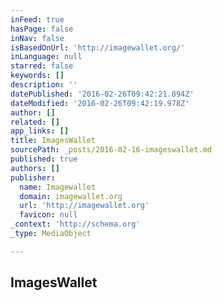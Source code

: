 ```yaml
---
inFeed: true
hasPage: false
inNav: false
isBasedOnUrl: 'http://imagewallet.org/'
inLanguage: null
starred: false
keywords: []
description: ''
datePublished: '2016-02-26T09:42:21.894Z'
dateModified: '2016-02-26T09:42:19.978Z'
author: []
related: []
app_links: []
title: ImagesWallet
sourcePath: _posts/2016-02-16-imageswallet.md
published: true
authors: []
publisher:
  name: Imagewallet
  domain: imagewallet.org
  url: 'http://imagewallet.org'
  favicon: null
_context: 'http://schema.org'
_type: MediaObject

---
```

<article style=""><h1>ImagesWallet</h1></article>